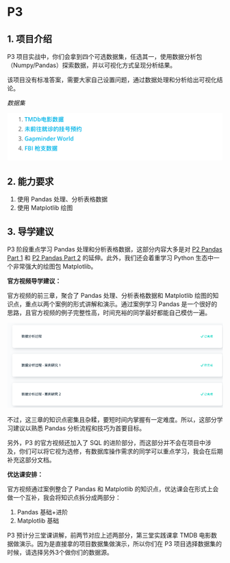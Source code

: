 # P3

## 1. 项目介绍

P3 项目实战中，你们会拿到四个可选数据集，任选其一，使用数据分析包（Numpy/Pandas）探索数据，并以可视化方式呈现分析结果。

该项目没有标准答案，需要大家自己设置问题，通过数据处理和分析给出可视化结论。

_数据集_

![](../.gitbook/assets/data_st.png)

## 2. 能力要求

1. 使用 Pandas 处理、分析表格数据
2. 使用 Matplotlib 绘图

## 3. 导学建议

P3 阶段重点学习 Pandas 处理和分析表格数据，这部分内容大多是对 [P2 Pandas Part 1](../p2/pandas-part-1.md) 和 [P2 Pandas Part 2](../p2/pandas.md) 的延伸。此外，我们还会着重学习 Python 生态中一个非常强大的绘图包 Matplotlib。

**官方视频导学建议：**

官方视频的前三章，聚合了 Pandas 处理、分析表格数据和 Matplotlib 绘图的知识点，重点以两个案例的形式讲解和演示。通过案例学习 Pandas 是一个很好的思路，且官方视频的例子完整性高，时间充裕的同学最好都能自己模仿一遍。

![](../.gitbook/assets/p3-routine.png)

不过，这三章的知识点密集且杂糅，要短时间内掌握有一定难度。所以，这部分学习建议以熟悉 Pandas 分析流程和技巧为首要目标。

另外，P3 的官方视频还加入了 SQL 的进阶部分，而这部分并不会在项目中涉及，你们可以将它视为选修，有数据库操作需求的同学可以重点学习，我会在后期补充这部分文档。

**优达课安排：**

官方视频通过案例整合了 Pandas 和 Matplotlib 的知识点，优达课会在形式上会做一个互补，我会将知识点拆分成两部分：

1. Pandas 基础+进阶
2. Matplotlib 基础

P3 预计分三堂课讲解，前两节对应上述两部分，第三堂实践课拿 TMDB 电影数据做演示。因为是直接拿的项目数据集做演示，所以你们在 P3 项目选择数据集的时候，请选择另外3个做你们的数据源。

